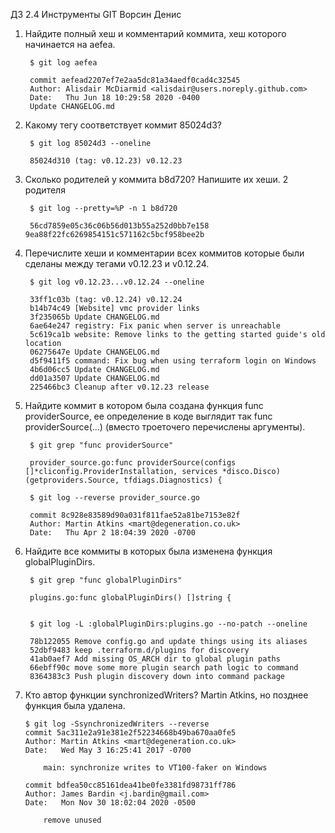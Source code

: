ДЗ 2.4 Инструменты GIT Ворсин Денис


1. Найдите полный хеш и комментарий коммита, хеш которого начинается на aefea.


	    $ git log aefea
	
	    commit aefead2207ef7e2aa5dc81a34aedf0cad4c32545
	    Author: Alisdair McDiarmid <alisdair@users.noreply.github.com>
	    Date:   Thu Jun 18 10:29:58 2020 -0400
	    Update CHANGELOG.md


2. Какому тегу соответствует коммит 85024d3?
   

	    $ git log 85024d3 --oneline
	
	    85024d310 (tag: v0.12.23) v0.12.23



3. Сколько родителей у коммита b8d720? Напишите их хеши.
    2 родителя
      

	    $ git log --pretty=%P -n 1 b8d720
	
	    56cd7859e05c36c06b56d013b55a252d0bb7e158 9ea88f22fc6269854151c571162c5bcf958bee2b


4. Перечислите хеши и комментарии всех коммитов которые были сделаны между тегами v0.12.23 и v0.12.24.


	    $ git log v0.12.23...v0.12.24 --oneline
	
	    33ff1c03b (tag: v0.12.24) v0.12.24
	    b14b74c49 [Website] vmc provider links
	    3f235065b Update CHANGELOG.md
	    6ae64e247 registry: Fix panic when server is unreachable
	    5c619ca1b website: Remove links to the getting started guide's old location
	    06275647e Update CHANGELOG.md
	    d5f9411f5 command: Fix bug when using terraform login on Windows
	    4b6d06cc5 Update CHANGELOG.md
	    dd01a3507 Update CHANGELOG.md
	    225466bc3 Cleanup after v0.12.23 release


5. Найдите коммит в котором была создана функция func providerSource, ее определение в коде выглядит так func providerSource(...) (вместо троеточего перечислены аргументы).


	    $ git grep "func providerSource"
	 
	    provider_source.go:func providerSource(configs []*cliconfig.ProviderInstallation, services *disco.Disco) (getproviders.Source, tfdiags.Diagnostics) {
	
	    $ git log --reverse provider_source.go 
	
	    commit 8c928e83589d90a031f811fae52a81be7153e82f
	    Author: Martin Atkins <mart@degeneration.co.uk>
	    Date:   Thu Apr 2 18:04:39 2020 -0700



6. Найдите все коммиты в которых была изменена функция globalPluginDirs.


	    $ git grep "func globalPluginDirs"
	
	    plugins.go:func globalPluginDirs() []string {
	
		
	    $ git log -L :globalPluginDirs:plugins.go --no-patch --oneline
	
	    78b122055 Remove config.go and update things using its aliases
	    52dbf9483 keep .terraform.d/plugins for discovery
	    41ab0aef7 Add missing OS_ARCH dir to global plugin paths
	    66ebff90c move some more plugin search path logic to command
	    8364383c3 Push plugin discovery down into command package
	


7. Кто автор функции synchronizedWriters?
    Martin Atkins, но позднее функция была удалена. 

	   $ git log -SsynchronizedWriters --reverse
	   commit 5ac311e2a91e381e2f52234668b49ba670aa0fe5
	   Author: Martin Atkins <mart@degeneration.co.uk>
	   Date:   Wed May 3 16:25:41 2017 -0700

	       main: synchronize writes to VT100-faker on Windows
    
	   commit bdfea50cc85161dea41be0fe3381fd98731ff786
	   Author: James Bardin <j.bardin@gmail.com>
	   Date:   Mon Nov 30 18:02:04 2020 -0500
	   
	       remove unused

